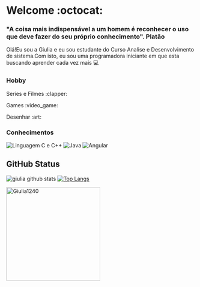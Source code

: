 
# Welcome :octocat:



 ### "A coisa mais indispensável a um homem é reconhecer o uso que deve fazer do seu próprio conhecimento". Platão 

 Olá!Eu sou a Giulia e eu sou estudante do Curso Analise e Desenvolvimento de sistema.Com isto, eu sou uma programadora iniciante em que esta buscando aprender cada vez mais :computer:
 </div>
 
  ### Hobby
 
 <p>Series e Filmes :clapper:</p>
 <p>Games  :video_game:</p>
 <p>Desenhar :art:</p>

### Conhecimentos
![Linguagem C e C++](https://img.shields.io/badge/-C%20e%20C%2B%2B-blue)
![Java](https://img.shields.io/badge/-Java-orange)
![Angular](https://img.shields.io/badge/-Angular-red)

## GitHub Status
 ![giulia github stats](https://github-readme-stats.vercel.app/api?username=Giulia1240&show_icons=true&theme=nightowl)
 [![Top Langs](https://github-readme-stats.vercel.app/api/top-langs/?username=Giulia1240&layout=compact&theme=nightowl)](https://github.com/Giulia1240/github-readme-stats)


 
 <div><img  height="250" width="250" src="https://www.inventateq.com/assets/python/small.gif" alt="Giulia1240" />

 

